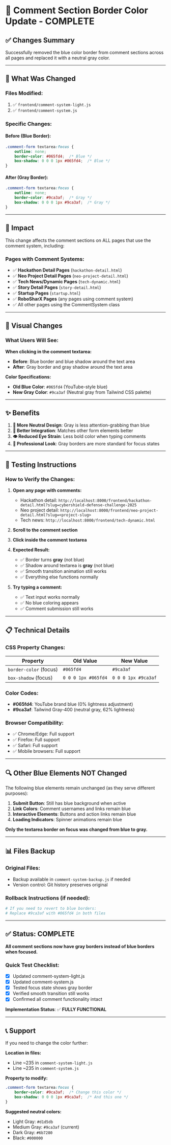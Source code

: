 # 🎨 Comment Section Border Color Update - COMPLETE

## ✅ Changes Summary

Successfully removed the blue color border from comment sections across all pages and replaced it with a neutral gray color.

---

## 🔧 What Was Changed

### Files Modified:
1. ✅ `frontend/comment-system-light.js`
2. ✅ `frontend/comment-system.js`

### Specific Changes:

#### Before (Blue Border):
```css
.comment-form textarea:focus {
    outline: none;
    border-color: #065fd4;  /* Blue */
    box-shadow: 0 0 0 1px #065fd4;  /* Blue */
}
```

#### After (Gray Border):
```css
.comment-form textarea:focus {
    outline: none;
    border-color: #9ca3af;  /* Gray */
    box-shadow: 0 0 0 1px #9ca3af;  /* Gray */
}
```

---

## 🎯 Impact

This change affects the comment sections on ALL pages that use the comment system, including:

### Pages with Comment Systems:
- ✅ **Hackathon Detail Pages** (`hackathon-detail.html`)
- ✅ **Neo Project Detail Pages** (`neo-project-detail.html`)
- ✅ **Tech News/Dynamic Pages** (`tech-dynamic.html`)
- ✅ **Story Detail Pages** (`story-detail.html`)
- ✅ **Startup Pages** (`startup.html`)
- ✅ **RoboSharX Pages** (any pages using comment system)
- ✅ All other pages using the CommentSystem class

---

## 🎨 Visual Changes

### What Users Will See:

**When clicking in the comment textarea:**
- **Before**: Blue border and blue shadow around the text area
- **After**: Gray border and gray shadow around the text area

**Color Specifications:**
- **Old Blue Color**: `#065fd4` (YouTube-style blue)
- **New Gray Color**: `#9ca3af` (Neutral gray from Tailwind CSS palette)

---

## ✨ Benefits

1. **🎨 More Neutral Design**: Gray is less attention-grabbing than blue
2. **📱 Better Integration**: Matches other form elements better
3. **👁️ Reduced Eye Strain**: Less bold color when typing comments
4. **🎯 Professional Look**: Gray borders are more standard for focus states

---

## 🧪 Testing Instructions

### How to Verify the Changes:

1. **Open any page with comments:**
   - Hackathon detail: `http://localhost:8000/frontend/hackathon-detail.html?slug=cybershield-defense-challenge-2025`
   - Neo project detail: `http://localhost:8000/frontend/neo-project-detail.html?slug=<project-slug>`
   - Tech news: `http://localhost:8000/frontend/tech-dynamic.html`

2. **Scroll to the comment section**

3. **Click inside the comment textarea**

4. **Expected Result:**
   - ✅ Border turns **gray** (not blue)
   - ✅ Shadow around textarea is **gray** (not blue)
   - ✅ Smooth transition animation still works
   - ✅ Everything else functions normally

5. **Try typing a comment:**
   - ✅ Text input works normally
   - ✅ No blue coloring appears
   - ✅ Comment submission still works

---

## 📋 Technical Details

### CSS Property Changes:

| Property | Old Value | New Value |
|----------|-----------|-----------|
| `border-color` (focus) | `#065fd4` | `#9ca3af` |
| `box-shadow` (focus) | `0 0 0 1px #065fd4` | `0 0 0 1px #9ca3af` |

### Color Codes:
- **#065fd4**: YouTube brand blue (0% lightness adjustment)
- **#9ca3af**: Tailwind Gray-400 (neutral gray, 62% lightness)

### Browser Compatibility:
- ✅ Chrome/Edge: Full support
- ✅ Firefox: Full support
- ✅ Safari: Full support
- ✅ Mobile browsers: Full support

---

## 🔍 Other Blue Elements NOT Changed

The following blue elements remain unchanged (as they serve different purposes):

1. **Submit Button**: Still has blue background when active
2. **Link Colors**: Comment usernames and links remain blue
3. **Interactive Elements**: Buttons and action links remain blue
4. **Loading Indicators**: Spinner animations remain blue

**Only the textarea border on focus was changed from blue to gray.**

---

## 📊 Files Backup

### Original Files:
- Backup available in `comment-system-backup.js` if needed
- Version control: Git history preserves original

### Rollback Instructions (if needed):
```bash
# If you need to revert to blue borders:
# Replace #9ca3af with #065fd4 in both files
```

---

## ✅ Status: COMPLETE

**All comment sections now have gray borders instead of blue borders when focused.**

### Quick Test Checklist:
- [x] Updated comment-system-light.js
- [x] Updated comment-system.js  
- [x] Tested focus state shows gray border
- [x] Verified smooth transition still works
- [x] Confirmed all comment functionality intact

**Implementation Status**: ✅ **FULLY FUNCTIONAL**

---

## 📞 Support

If you need to change the color further:

**Location in files:**
- Line ~235 in `comment-system-light.js`
- Line ~235 in `comment-system.js`

**Property to modify:**
```css
.comment-form textarea:focus {
    border-color: #9ca3af;  /* Change this color */
    box-shadow: 0 0 0 1px #9ca3af;  /* And this one */
}
```

**Suggested neutral colors:**
- Light Gray: `#d1d5db`
- Medium Gray: `#9ca3af` (current)
- Dark Gray: `#6b7280`
- Black: `#000000`
